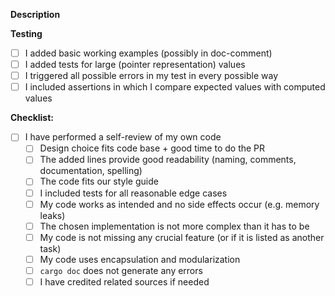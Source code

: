 **Description**

<!-- 
Please include a summary of the changes and which issue is fixed or which feature it added.
Please also include relevant motivation and context. List any dependencies that are required for this change.
-->

<!--
If Connected to an issue, include:
Closes # (issue)
-->

**Testing**

<!-- Please shortly describe how you tested your code and mark all you have done after -->

<!-- exclude any of the following if they do not apply -->
- [ ] I added basic working examples (possibly in doc-comment)
- [ ] I added tests for large (pointer representation) values
- [ ] I triggered all possible errors in my test in every possible way
- [ ] I included assertions in which I compare expected values with computed values
<!-- Please add other tests if any other have been performed -->

**Checklist:**

<!-- This is a short summary of the things the programmer should always consider before merging-->

- [ ] I have performed a self-review of my own code
  - [ ] Design choice fits code base + good time to do the PR
  - [ ] The added lines provide good readability (naming, comments, documentation, spelling)
  - [ ] The code fits our style guide
  - [ ] I included tests for all reasonable edge cases
  - [ ] My code works as intended and no side effects occur (e.g. memory leaks)
  - [ ] The chosen implementation is not more complex than it has to be
  - [ ] My code is not missing any crucial feature (or if it is listed as another task)
  - [ ] My code uses encapsulation and modularization
  - [ ] `cargo doc` does not generate any errors
  - [ ] I have credited related sources if needed
